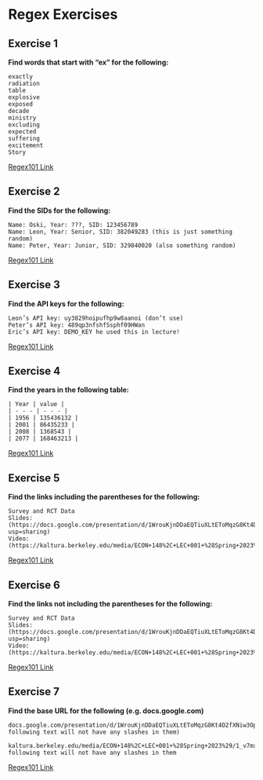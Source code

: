 # Regex Exercises

## Exercise 1
**Find words that start with “ex” for the following:**

```
exactly	
radiation
table
explosive
exposed
decade
ministry
excluding
expected
suffering
excitement
Story
```

[Regex101 Link](https://regex101.com/r/nqlvgd/1)



## Exercise 2
**Find the SIDs for the following:** 

```
Name: Oski, Year: ???, SID: 123456789
Name: Leon, Year: Senior, SID: 382049283 (this is just something random)
Name: Peter, Year: Junior, SID: 329840020 (also something random)
```

[Regex101 Link](https://regex101.com/r/55sVFw/1)


## Exercise 3 
**Find the API keys for the following:** 

```
Leon’s API key: uy3829hoipufhp9w8aanoi (don’t use)
Peter’s API key: 489qp3nfshfSsphf09HWan 
Eric’s API key: DEMO_KEY he used this in lecture!
```

[Regex101 Link](https://regex101.com/r/A5xzEE/1)


## Exercise 4
**Find the years in the following table:**

```
| Year | value |
| - - - | - - - |
| 1956 | 135436132 |
| 2001 | 86435233 |
| 2008 | 1368543 |
| 2077 | 168463213 |
```

[Regex101 Link](https://regex101.com/r/V5pPv2/1)



## Exercise 5
**Find the links including the parentheses for the following:** 

```
Survey and RCT Data
Slides:(https://docs.google.com/presentation/d/1WrouKjnDDaEQTiuXLtEToMqzG8Kt4D2fXNiw3OpFLCM/edit?usp=sharing)
Video: (https://kaltura.berkeley.edu/media/ECON+148%2C+LEC+001+%28Spring+2023%29/1_v7mxpk3x/288222162)
```

[Regex101 Link](https://regex101.com/r/vUm3Q4/1)


## Exercise 6
**Find the links not including the parentheses for the following:** 

```
Survey and RCT Data
Slides:(https://docs.google.com/presentation/d/1WrouKjnDDaEQTiuXLtEToMqzG8Kt4D2fXNiw3OpFLCM/edit?usp=sharing)
Video: (https://kaltura.berkeley.edu/media/ECON+148%2C+LEC+001+%28Spring+2023%29/1_v7mxpk3x/288222162)
```

[Regex101 Link](https://regex101.com/r/vUm3Q4/1)


## Exercise 7
**Find the base URL for the following (e.g. docs.google.com)**

```
docs.google.com/presentation/d/1WrouKjnDDaEQTiuXLtEToMqzG8Kt4D2fXNiw3OpFLCM/(the following text will not have any slashes in them)

kaltura.berkeley.edu/media/ECON+148%2C+LEC+001+%28Spring+2023%29/1_v7mxpk3x/288222162/the following text will not have any slashes in them
```

[Regex101 Link](https://regex101.com/r/wWN3Nx/1)


